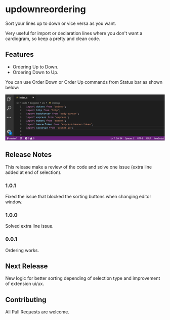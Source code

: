 # updownreordering

Sort your lines up to down or vice versa as you want.

Very useful for import or declaration lines where you don't want a cardiogram, so keep a pretty and clean code.

## Features

* Ordering Up to Down.
* Ordering Down to Up.

You can use Order Down or Order Up commands from Status bar as shown below:

![alt text](images/usage.gif "Usage Example")

## Release Notes

This release make a review of the code and solve one issue (extra line added at end of selection).

### 1.0.1

Fixed the issue that blocked the sorting buttons when changing editor window.

### 1.0.0

Solved extra line issue.

### 0.0.1

Ordering works.

## Next Release

New logic for better sorting depending of selection type and improvement of extension ui/ux.

## Contributing

All Pull Requests are welcome.
